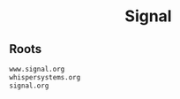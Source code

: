


<h1 align="center">Signal</h1>  


## Roots


```html
www.signal.org
whispersystems.org
signal.org
```  

<br>
